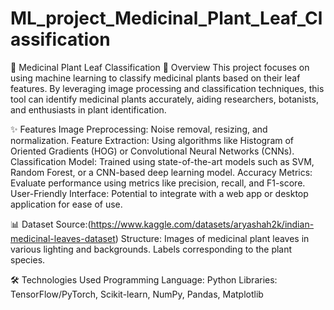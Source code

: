 # ML_project_Medicinal_Plant_Leaf_Classification
🌿 Medicinal Plant Leaf Classification
🚀 Overview
This project focuses on using machine learning to classify medicinal plants based on their leaf features. By leveraging image processing and classification techniques, this tool can identify medicinal plants accurately, aiding researchers, botanists, and enthusiasts in plant identification.

✨ Features
Image Preprocessing: Noise removal, resizing, and normalization.
Feature Extraction: Using algorithms like Histogram of Oriented Gradients (HOG) or Convolutional Neural Networks (CNNs).
Classification Model: Trained using state-of-the-art models such as SVM, Random Forest, or a CNN-based deep learning model.
Accuracy Metrics: Evaluate performance using metrics like precision, recall, and F1-score.
User-Friendly Interface: Potential to integrate with a web app or desktop application for ease of use.

📊 Dataset
Source:(https://www.kaggle.com/datasets/aryashah2k/indian-medicinal-leaves-dataset)
Structure:
Images of medicinal plant leaves in various lighting and backgrounds.
Labels corresponding to the plant species.

🛠️ Technologies Used
Programming Language: Python
Libraries: TensorFlow/PyTorch, Scikit-learn, NumPy, Pandas, Matplotlib

